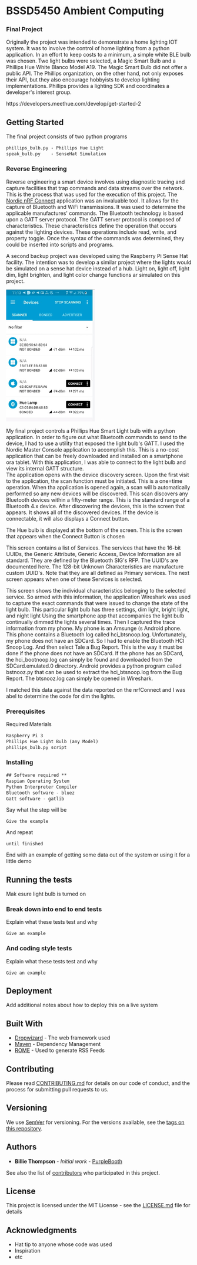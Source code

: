 # BSSD5450 Ambient Computing
### Final Project

<p>Originally the project was intended to demonstrate a home lighting IOT system. It was to involve the control of home lighting from a python application. In an effort to keep costs to a minimum, a simple white BLE bulb was chosen.  Two light bulbs were selected, a Magic Smart Bulb and a Phillips Hue White Blanco Model A19. The Magic Smart Bulb did not offer a public API.  The Phillips organization, on the other hand, not only exposes their API, but they also encourage hobbyists to develop lighting implementations.  Phillips provides a lighting SDK and coordinates a developer's interest group.<p>   
https://developers.meethue.com/develop/get-started-2


## Getting Started

The final project consists of two python programs
```
phillips_bulb.py - Phillips Hue Light
speak_bulb.py    - SenseHat Simulation
```
### Reverse Engineering
Reverse engineering a smart device involves using diagnostic tracing and capture facilities that trap commands and data streams over the network.  This is the process that was used for the execution of this project.  The [Nordic nRF Connect](https://play.google.com/store/apps/details?id=no.nordicsemi.android.mcp) application was an invaluable tool.  It allows for the capture of Bluetooth and WiFi transmissions.  It was used to determine the applicable manufactures' commands.  The Bluetooth technology is based upon a GATT server protocol.  The GATT server protocol is composed of characteristics.  These characteristics define the operation that occurs against the lighting devices.  These operations include read, write, and property toggle.  Once the syntax of the commands was determined,  they could be inserted into scripts and programs.
<p>A second backup project was developed using the Raspberry Pi Sense Hat facility.  The intention was to develop a similar project where the lights would be simulated on a sense hat device instead of a hub.  Light on, light off, light dim, light brighten, and light color change functions ar simulated on this project.</p> 

![alt text](/images/initial_screen.jpg)

My final project controls a Phillips Hue Smart Light bulb with a python application.  In order to figure out what Bluetooth commands to send to the device, I had to use a utility that exposed the light bulb's GATT.  I used the Nordic Master Console application to accomplish this.  This is a no-cost application that can be freely downloaded and installed on a smartphone ora tablet.  With this application, I was able to connect to the light bulb and view its internal GATT structure.  
The application opens with the device discovery screen.   Upon the first visit to the application, the scan function must be initiated. This is a one=time operation. When tha application is opened again, a scan will b automatically performed so any new devices will be discovered. This scan discovers any Bluetooth devices within a fifty-meter range.  This is the standard range of a Bluetooth 4.x device.
After discovering the devices, this is the screen that appears.  It shows all of the discovered devices.  If the device is connectable, it will also displays a Connect button. 
 

The Hue bulb is displayed at the bottom of the screen.  This is the screen that appears when the Connect Button is chosen
 
This screen contains a list of Services. The services that have the 16-bit UUIDs, the Generic Attribute, Generic Access, Device Information are all standard.  They are defined by the Bluetooth SIG's RFP.  The UUID's are documented here. The 128-bit Unknown Characteristics are manufacture custom UUID's. Note that they are all defined as Primary services.  The next screen appears when one of these Services is selected. 
 
This screen shows the individual characteristics belonging to the selected service. 
So armed with this information, the application Wireshark was used to capture the exact commands that were issued to change the state of the light bulb. This particular light bulb has three settings, dim light, bright light, and night light  Using the smartphone app that accompanies the light bulb continually dimmed the lights several times.
Then I captured the trace information from my phone.  My phone is an Amsunge (s Android phone.  This phone contains a Bluetooth log called hci_btsnoop.log.  Unfortunately, my phone does not have an SDCard.  So I had to enable the Bluetooth HCI Snoop Log. And then select Tale a Bug Report.  This is the way it must be done if the phone does not have an SDCard.  If the phone has an SDCard, the hci_bootnoop.log can simply be found and downloaded from the SDCard.emulated.0 directory. Android provides a python program called bstnooz.py that can be used to extract the hci_btsnoop.log from the Bug Report.  The btsnooz.log can simply be opened in Wireshark. 
 
I matched this data against the data reported on the nrfConnect and I was abel to determine the code for dim the lights.

### Prerequisites

Required Materials

```
Raspberry Pi 3
Phillips Hue Light Bulb (any Model)
phillips_bulb.py script
```

### Installing
```
## Software required **
Raspian Operating System
Python Interpreter Compiler
Bluetooth software - bluez
Gatt software - gatlib
```

Say what the step will be

```
Give the example
```

And repeat

```
until finished
```

End with an example of getting some data out of the system or using it for a little demo

## Running the tests

Mak esure light bulb is turned on

### Break down into end to end tests

Explain what these tests test and why

```
Give an example
```

### And coding style tests

Explain what these tests test and why

```
Give an example
```

## Deployment

Add additional notes about how to deploy this on a live system

## Built With

* [Dropwizard](http://www.dropwizard.io/1.0.2/docs/) - The web framework used
* [Maven](https://maven.apache.org/) - Dependency Management
* [ROME](https://rometools.github.io/rome/) - Used to generate RSS Feeds

## Contributing

Please read [CONTRIBUTING.md](https://gist.github.com/PurpleBooth/b24679402957c63ec426) for details on our code of conduct, and the process for submitting pull requests to us.

## Versioning

We use [SemVer](http://semver.org/) for versioning. For the versions available, see the [tags on this repository](https://github.com/your/project/tags). 

## Authors

* **Billie Thompson** - *Initial work* - [PurpleBooth](https://github.com/PurpleBooth)

See also the list of [contributors](https://github.com/your/project/contributors) who participated in this project.

## License

This project is licensed under the MIT License - see the [LICENSE.md](LICENSE.md) file for details

## Acknowledgments

* Hat tip to anyone whose code was used
* Inspiration
* etc
